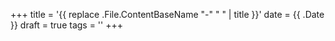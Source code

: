 +++
title = '{{ replace .File.ContentBaseName "-" " " | title }}'
date = {{ .Date }}
draft = true
tags = ''
+++
